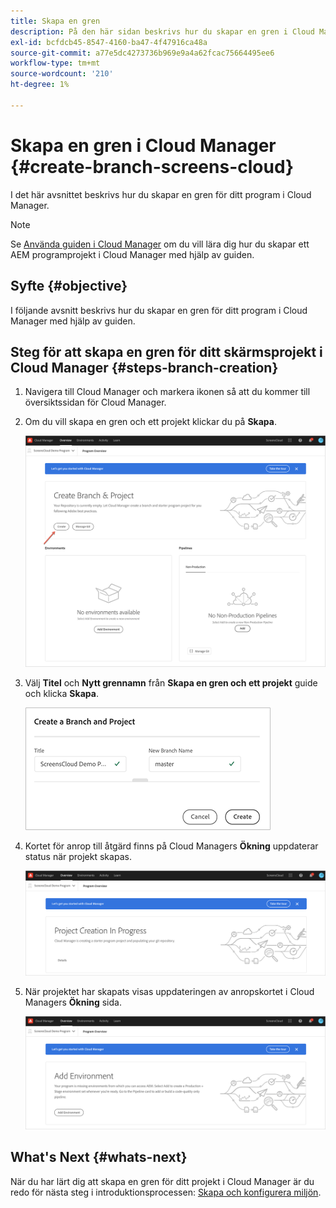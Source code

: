 ```yaml
---
title: Skapa en gren
description: På den här sidan beskrivs hur du skapar en gren i Cloud Manager för skärmar as a Cloud Service.
exl-id: bcfdcb45-8547-4160-ba47-4f47916ca48a
source-git-commit: a77e5dc4273736b969e9a4a62fcac75664495ee6
workflow-type: tm+mt
source-wordcount: '210'
ht-degree: 1%

---
```


# Skapa en gren i Cloud Manager {#create-branch-screens-cloud}

I det här avsnittet beskrivs hur du skapar en gren för ditt program i Cloud Manager.

>[!NOTE]
>Se [Använda guiden i Cloud Manager](https://experienceleague.adobe.com/docs/experience-manager-cloud-service/content/implementing/using-cloud-manager/create-application-project/using-the-wizard.html) om du vill lära dig hur du skapar ett AEM programprojekt i Cloud Manager med hjälp av guiden.

## Syfte {#objective}

I följande avsnitt beskrivs hur du skapar en gren för ditt program i Cloud Manager med hjälp av guiden.

## Steg för att skapa en gren för ditt skärmsprojekt i Cloud Manager {#steps-branch-creation}

1. Navigera till Cloud Manager och markera ikonen så att du kommer till översiktssidan för Cloud Manager.

1. Om du vill skapa en gren och ett projekt klickar du på **Skapa**.

   ![bild](/help/screens-cloud/assets/onboarding/create-branch1.png)

1. Välj **Titel** och **Nytt grennamn** från **Skapa en gren och ett projekt** guide och klicka **Skapa**.

   ![bild](/help/screens-cloud/assets/onboarding/create-branch2.png)

1. Kortet för anrop till åtgärd finns på Cloud Managers **Ökning** uppdaterar status när projekt skapas.

   ![bild](/help/screens-cloud/assets/onboarding/create-branch3.png)

1. När projektet har skapats visas uppdateringen av anropskortet i Cloud Managers **Ökning** sida.

   ![bild](/help/screens-cloud/assets/onboarding/create-branch4.png)

## What&#39;s Next {#whats-next}

När du har lärt dig att skapa en gren för ditt projekt i Cloud Manager är du redo för nästa steg i introduktionsprocessen: [Skapa och konfigurera miljön](/help/screens-cloud/onboarding-screens-cloud/creating-an-environment.md).
